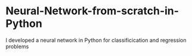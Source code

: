 # Neural-Network-from-scratch-in-Python
I developed a neural network in Python for classificication and regression problems

